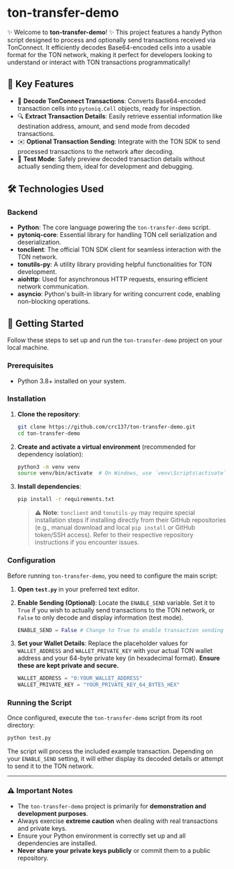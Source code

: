 # ton-transfer-demo

✨ Welcome to **ton-transfer-demo**! ✨ This project features a handy Python script designed to process and optionally send transactions received via TonConnect. It efficiently decodes Base64-encoded cells into a usable format for the TON network, making it perfect for developers looking to understand or interact with TON transactions programmatically!

## 🚀 Key Features

* 🔄 **Decode TonConnect Transactions**: Converts Base64-encoded transaction cells into `pytoniq.Cell` objects, ready for inspection.
* 🔍 **Extract Transaction Details**: Easily retrieve essential information like destination address, amount, and send mode from decoded transactions.
* ✉️ **Optional Transaction Sending**: Integrate with the TON SDK to send processed transactions to the network after decoding.
* 🧪 **Test Mode**: Safely preview decoded transaction details without actually sending them, ideal for development and debugging.

## 🛠️ Technologies Used

### Backend

* **Python**: The core language powering the `ton-transfer-demo` script.
* **pytoniq-core**: Essential library for handling TON cell serialization and deserialization.
* **tonclient**: The official TON SDK client for seamless interaction with the TON network.
* **tonutils-py**: A utility library providing helpful functionalities for TON development.
* **aiohttp**: Used for asynchronous HTTP requests, ensuring efficient network communication.
* **asyncio**: Python's built-in library for writing concurrent code, enabling non-blocking operations.

## 🚀 Getting Started

Follow these steps to set up and run the `ton-transfer-demo` project on your local machine.

### Prerequisites

* Python 3.8+ installed on your system.

### Installation

1. **Clone the repository**:

   ```bash
   git clone https://github.com/crc137/ton-transfer-demo.git
   cd ton-transfer-demo
   ```

2. **Create and activate a virtual environment** (recommended for dependency isolation):

   ```bash
   python3 -m venv venv
   source venv/bin/activate  # On Windows, use `venv\Scripts\activate`
   ```

3. **Install dependencies**:

   ```bash
   pip install -r requirements.txt
   ```

   > ⚠️ **Note**: `tonclient` and `tonutils-py` may require special installation steps if installing directly from their GitHub repositories (e.g., manual download and local `pip install` or GitHub token/SSH access). Refer to their respective repository instructions if you encounter issues.

### Configuration

Before running `ton-transfer-demo`, you need to configure the main script:

1. **Open `test.py`** in your preferred text editor.

2. **Enable Sending (Optional)**:
   Locate the `ENABLE_SEND` variable. Set it to `True` if you wish to actually send transactions to the TON network, or `False` to only decode and display information (test mode).

   ```python
   ENABLE_SEND = False # Change to True to enable transaction sending
   ```

3. **Set your Wallet Details**:
   Replace the placeholder values for `WALLET_ADDRESS` and `WALLET_PRIVATE_KEY` with your actual TON wallet address and your 64-byte private key (in hexadecimal format). **Ensure these are kept private and secure.**

   ```python
   WALLET_ADDRESS = "0:YOUR_WALLET_ADDRESS"
   WALLET_PRIVATE_KEY = "YOUR_PRIVATE_KEY_64_BYTES_HEX"
   ```

### Running the Script

Once configured, execute the `ton-transfer-demo` script from its root directory:

```bash
python test.py
```

The script will process the included example transaction. Depending on your `ENABLE_SEND` setting, it will either display its decoded details or attempt to send it to the TON network.

<hr>

### ⚠️ Important Notes

* The `ton-transfer-demo` project is primarily for **demonstration and development purposes**.
* Always exercise **extreme caution** when dealing with real transactions and private keys.
* Ensure your Python environment is correctly set up and all dependencies are installed.
* **Never share your private keys publicly** or commit them to a public repository.
